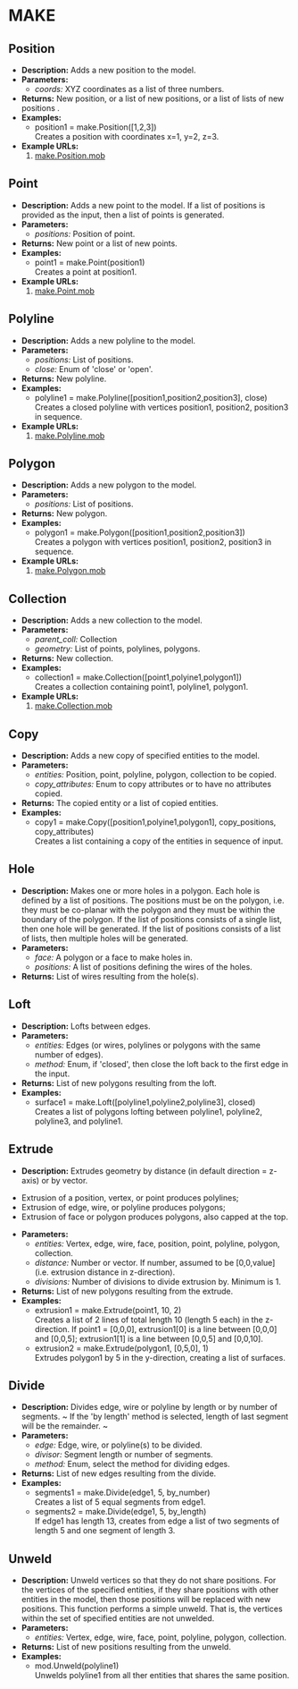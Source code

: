 # MAKE    

## Position  
* **Description:** Adds a new position to the model.  
* **Parameters:**  
  * *coords:* XYZ coordinates as a list of three numbers.  
* **Returns:** New position, or a list of new positions, or a list of lists of new positions .  
* **Examples:**  
  * position1 = make.Position([1,2,3])  
    Creates a position with coordinates x=1, y=2, z=3.  
* **Example URLs:**  
  1. [make.Position.mob](https://design-automation.github.io/mobius-parametric-modeller-0-4-11/flowchart?file=https://raw.githubusercontent.com/design-automation/mobius-parametric-modeller/master/src/assets/gallery/function_examples/make.Position.mob&node=1
)  
  
## Point  
* **Description:** Adds a new point to the model. If a list of positions is provided as the input, then a list of points is generated.  
* **Parameters:**  
  * *positions:* Position of point.  
* **Returns:** New point or a list of new points.  
* **Examples:**  
  * point1 = make.Point(position1)  
    Creates a point at position1.  
* **Example URLs:**  
  1. [make.Point.mob](https://design-automation.github.io/mobius-parametric-modeller-0-4-11/flowchart?file=https://raw.githubusercontent.com/design-automation/mobius-parametric-modeller/master/src/assets/gallery/function_examples/make.Point.mob&node=1
)  
  
## Polyline  
* **Description:** Adds a new polyline to the model.  
* **Parameters:**  
  * *positions:* List of positions.  
  * *close:* Enum of 'close' or 'open'.  
* **Returns:** New polyline.  
* **Examples:**  
  * polyline1 = make.Polyline([position1,position2,position3], close)  
    Creates a closed polyline with vertices position1, position2, position3 in sequence.  
* **Example URLs:**  
  1. [make.Polyline.mob](https://design-automation.github.io/mobius-parametric-modeller-0-4-11/flowchart?file=https://raw.githubusercontent.com/design-automation/mobius-parametric-modeller/master/src/assets/gallery/function_examples/make.Polyline.mob&node=1
)  
  
## Polygon  
* **Description:** Adds a new polygon to the model.  
* **Parameters:**  
  * *positions:* List of positions.  
* **Returns:** New polygon.  
* **Examples:**  
  * polygon1 = make.Polygon([position1,position2,position3])  
    Creates a polygon with vertices position1, position2, position3 in sequence.  
* **Example URLs:**  
  1. [make.Polygon.mob](https://design-automation.github.io/mobius-parametric-modeller-0-4-11/flowchart?file=https://raw.githubusercontent.com/design-automation/mobius-parametric-modeller/master/src/assets/gallery/function_examples/make.Polygon.mob&node=1
)  
  
## Collection  
* **Description:** Adds a new collection to the model.  
* **Parameters:**  
  * *parent_coll:* Collection  
  * *geometry:* List of points, polylines, polygons.  
* **Returns:** New collection.  
* **Examples:**  
  * collection1 = make.Collection([point1,polyine1,polygon1])  
    Creates a collection containing point1, polyline1, polygon1.  
* **Example URLs:**  
  1. [make.Collection.mob](https://design-automation.github.io/mobius-parametric-modeller-0-4-11/flowchart?file=https://raw.githubusercontent.com/design-automation/mobius-parametric-modeller/master/src/assets/gallery/function_examples/make.Collection.mob&node=1
)  
  
## Copy  
* **Description:** Adds a new copy of specified entities to the model.  
* **Parameters:**  
  * *entities:* Position, point, polyline, polygon, collection to be copied.  
  * *copy_attributes:* Enum to copy attributes or to have no attributes copied.  
* **Returns:** The copied entity or a list of copied entities.  
* **Examples:**  
  * copy1 = make.Copy([position1,polyine1,polygon1], copy_positions, copy_attributes)  
    Creates a list containing a copy of the entities in sequence of input.
  
  
## Hole  
* **Description:** Makes one or more holes in a polygon.
Each hole is defined by a list of positions.
The positions must be on the polygon, i.e. they must be co-planar with the polygon and
they must be within the boundary of the polygon.
If the list of positions consists of a single list, then one hole will be generated.
If the list of positions consists of a list of lists, then multiple holes will be generated.  
* **Parameters:**  
  * *face:* A polygon or a face to make holes in.  
  * *positions:* A list of positions defining the wires of the holes.  
* **Returns:** List of wires resulting from the hole(s).  
  
## Loft  
* **Description:** Lofts between edges.  
* **Parameters:**  
  * *entities:* Edges (or wires, polylines or polygons with the same number of edges).  
  * *method:* Enum, if 'closed', then close the loft back to the first edge in the input.  
* **Returns:** List of new polygons resulting from the loft.  
* **Examples:**  
  * surface1 = make.Loft([polyline1,polyline2,polyline3], closed)  
    Creates a list of polygons lofting between polyline1, polyline2, polyline3, and polyline1.
  
  
## Extrude  
* **Description:** Extrudes geometry by distance (in default direction = z-axis) or by vector.
- Extrusion of a position, vertex, or point produces polylines;
- Extrusion of edge, wire, or polyline produces polygons;
- Extrusion of face or polygon produces polygons, also capped at the top.  
* **Parameters:**  
  * *entities:* Vertex, edge, wire, face, position, point, polyline, polygon, collection.  
  * *distance:* Number or vector. If number, assumed to be [0,0,value] (i.e. extrusion distance in z-direction).  
  * *divisions:* Number of divisions to divide extrusion by. Minimum is 1.  
* **Returns:** List of new polygons resulting from the extrude.  
* **Examples:**  
  * extrusion1 = make.Extrude(point1, 10, 2)  
    Creates a list of 2 lines of total length 10 (length 5 each) in the z-direction.
If point1 = [0,0,0], extrusion1[0] is a line between [0,0,0] and [0,0,5]; extrusion1[1] is a line between [0,0,5] and [0,0,10].  
  * extrusion2 = make.Extrude(polygon1, [0,5,0], 1)  
    Extrudes polygon1 by 5 in the y-direction, creating a list of surfaces.
  
  
## Divide  
* **Description:** Divides edge, wire or polyline by length or by number of segments.
~
If the 'by length' method is selected, length of last segment will be the remainder.
~  
* **Parameters:**  
  * *edge:* Edge, wire, or polyline(s) to be divided.  
  * *divisor:* Segment length or number of segments.  
  * *method:* Enum, select the method for dividing edges.  
* **Returns:** List of new edges resulting from the divide.  
* **Examples:**  
  * segments1 = make.Divide(edge1, 5, by_number)  
    Creates a list of 5 equal segments from edge1.  
  * segments2 = make.Divide(edge1, 5, by_length)  
    If edge1 has length 13, creates from edge a list of two segments of length 5 and one segment of length 3.
  
  
## Unweld  
* **Description:** Unweld vertices so that they do not share positions.
For the vertices of the specified entities, if they share positions with other entities in the model,
then those positions will be replaced with new positions.
This function performs a simple unweld.
That is, the vertices within the set of specified entities are not unwelded.  
* **Parameters:**  
  * *entities:* Vertex, edge, wire, face, point, polyline, polygon, collection.  
* **Returns:** List of new positions resulting from the unweld.  
* **Examples:**  
  * mod.Unweld(polyline1)  
    Unwelds polyline1 from all ther entities that shares the same position.
  
  
